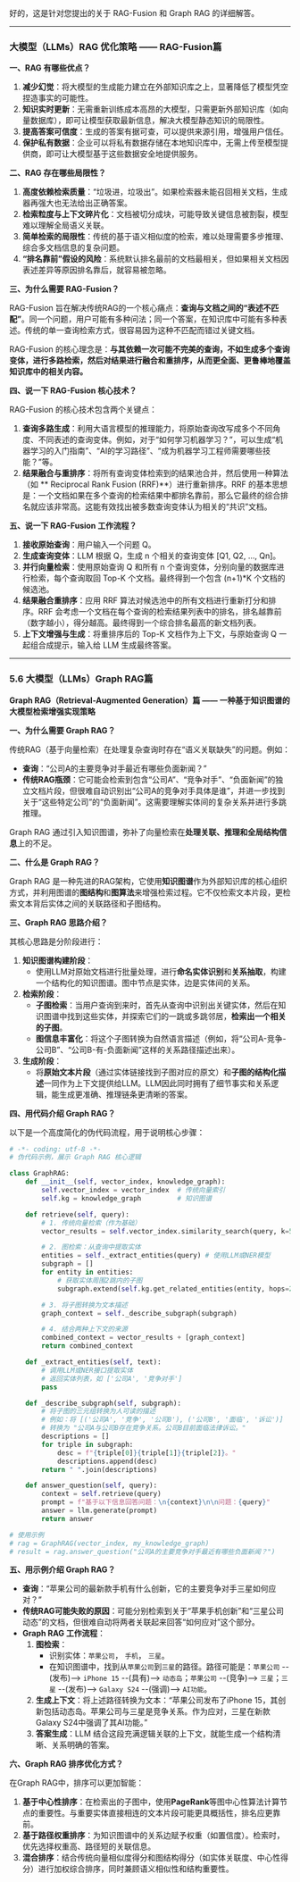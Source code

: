 好的，这是针对您提出的关于 RAG-Fusion 和 Graph RAG 的详细解答。

---

### **大模型（LLMs）RAG 优化策略 —— RAG-Fusion篇**

**一、RAG 有哪些优点？**

1.  **减少幻觉**：将大模型的生成能力建立在外部知识库之上，显著降低了模型凭空捏造事实的可能性。
2.  **知识实时更新**：无需重新训练成本高昂的大模型，只需更新外部知识库（如向量数据库），即可让模型获取最新信息，解决大模型静态知识的局限性。
3.  **提高答案可信度**：生成的答案有据可查，可以提供来源引用，增强用户信任。
4.  **保护私有数据**：企业可以将私有数据存储在本地知识库中，无需上传至模型提供商，即可让大模型基于这些数据安全地提供服务。

**二、RAG 存在哪些局限性？**

1.  **高度依赖检索质量**：“垃圾进，垃圾出”。如果检索器未能召回相关文档，生成器再强大也无法给出正确答案。
2.  **检索粒度与上下文碎片化**：文档被切分成块，可能导致关键信息被割裂，模型难以理解全局语义关联。
3.  **简单检索的局限性**：传统的基于语义相似度的检索，难以处理需要多步推理、综合多文档信息的复杂问题。
4.  **“排名靠前”假设的风险**：系统默认排名最前的文档最相关，但如果相关文档因表述差异等原因排名靠后，就容易被忽略。

**三、为什么需要 RAG-Fusion？**

RAG-Fusion 旨在解决传统RAG的一个核心痛点：**查询与文档之间的“表述不匹配”**。同一个问题，用户可能有多种问法；同一个答案，在知识库中可能有多种表述。传统的单一查询检索方式，很容易因为这种不匹配而错过关键文档。

RAG-Fusion 的核心理念是：**与其依赖一次可能不完美的查询，不如生成多个查询变体，进行多路检索，然后对结果进行融合和重排序，从而更全面、更鲁棒地覆盖知识库中的相关内容。**

**四、说一下 RAG-Fusion 核心技术？**

RAG-Fusion 的核心技术包含两个关键点：

1.  **查询多路生成**：利用大语言模型的推理能力，将原始查询改写成多个不同角度、不同表述的查询变体。例如，对于“如何学习机器学习？”，可以生成“机器学习的入门指南”、“AI的学习路径”、“成为机器学习工程师需要哪些技能？”等。
2.  **结果融合与重排序**：将所有查询变体检索到的结果池合并，然后使用一种算法（如 ** Reciprocal Rank Fusion (RRF)**）进行重新排序。RRF 的基本思想是：一个文档如果在多个查询的检索结果中都排名靠前，那么它最终的综合排名就应该非常高。这能有效找出被多数查询变体认为相关的“共识”文档。

**五、说一下 RAG-Fusion 工作流程？**

1.  **接收原始查询**：用户输入一个问题 Q。
2.  **生成查询变体**：LLM 根据 Q，生成 n 个相关的查询变体 [Q1, Q2, ..., Qn]。
3.  **并行向量检索**：使用原始查询 Q 和所有 n 个查询变体，分别向量的数据库进行检索，每个查询取回 Top-K 个文档。最终得到一个包含 (n+1)*K 个文档的候选池。
4.  **结果融合重排序**：应用 RRF 算法对候选池中的所有文档进行重新打分和排序。RRF 会考虑一个文档在每个查询的检索结果列表中的排名，排名越靠前（数字越小），得分越高。最终得到一个综合排名最高的新文档列表。
5.  **上下文增强与生成**：将重排序后的 Top-K 文档作为上下文，与原始查询 Q 一起组合成提示，输入给 LLM 生成最终答案。

---

### **5.6 大模型（LLMs）Graph RAG篇**

**Graph RAG（Retrieval-Augmented Generation）篇 —— 一种基于知识图谱的大模型检索增强实现策略**

**一、为什么需要 Graph RAG？**

传统RAG（基于向量检索）在处理复杂查询时存在“语义关联缺失”的问题。例如：
*   **查询**：“公司A的主要竞争对手最近有哪些负面新闻？”
*   **传统RAG瓶颈**：它可能会检索到包含“公司A”、“竞争对手”、“负面新闻”的独立文档片段，但很难自动识别出“公司A的竞争对手具体是谁”，并进一步找到关于“这些特定公司”的“负面新闻”。这需要理解实体间的复杂关系并进行多跳推理。

Graph RAG 通过引入知识图谱，弥补了向量检索在**处理关联、推理和全局结构信息**上的不足。

**二、什么是 Graph RAG？**

Graph RAG 是一种先进的RAG架构，它使用**知识图谱**作为外部知识库的核心组织方式，并利用图谱的**图结构**和**图算法**来增强检索过程。它不仅检索文本片段，更检索文本背后实体之间的关联路径和子图结构。

**三、Graph RAG 思路介绍？**

其核心思路是分阶段进行：
1.  **知识图谱构建阶段**：
    *   使用LLM对原始文档进行批量处理，进行**命名实体识别**和**关系抽取**，构建一个结构化的知识图谱。图中节点是实体，边是实体间的关系。
2.  **检索阶段**：
    *   **子图检索**：当用户查询到来时，首先从查询中识别出关键实体，然后在知识图谱中找到这些实体，并探索它们的一跳或多跳邻居，**检索出一个相关的子图**。
    *   **图信息丰富化**：将这个子图转换为自然语言描述（例如，将“公司A-竞争-公司B”、“公司B-有-负面新闻”这样的关系路径描述出来）。
3.  **生成阶段**：
    *   将**原始文本片段**（通过实体链接找到子图对应的原文）和**子图的结构化描述**一同作为上下文提供给LLM。LLM因此同时拥有了细节事实和关系逻辑，能生成更准确、推理链条更清晰的答案。

**四、用代码介绍 Graph RAG？**

以下是一个高度简化的伪代码流程，用于说明核心步骤：

```python
# -*- coding: utf-8 -*-
# 伪代码示例，展示 Graph RAG 核心逻辑

class GraphRAG:
    def __init__(self, vector_index, knowledge_graph):
        self.vector_index = vector_index  # 传统向量索引
        self.kg = knowledge_graph         # 知识图谱

    def retrieve(self, query):
        # 1. 传统向量检索（作为基础）
        vector_results = self.vector_index.similarity_search(query, k=5)

        # 2. 图检索：从查询中提取实体
        entities = self._extract_entities(query) # 使用LLM或NER模型
        subgraph = []
        for entity in entities:
            # 获取实体周围2跳内的子图
            subgraph.extend(self.kg.get_related_entities(entity, hops=2))

        # 3. 将子图转换为文本描述
        graph_context = self._describe_subgraph(subgraph)

        # 4. 结合两种上下文的来源
        combined_context = vector_results + [graph_context]
        return combined_context

    def _extract_entities(self, text):
        # 调用LLM或NER接口提取实体
        # 返回实体列表，如 ['公司A', '竞争对手']
        pass

    def _describe_subgraph(self, subgraph):
        # 将子图的三元组转换为人可读的描述
        # 例如：将 [('公司A', '竞争', '公司B'), ('公司B', '面临', '诉讼')]
        # 转换为 "公司A与公司B存在竞争关系。公司B目前面临法律诉讼。"
        descriptions = []
        for triple in subgraph:
            desc = f"{triple[0]}{triple[1]}{triple[2]}。"
            descriptions.append(desc)
        return " ".join(descriptions)

    def answer_question(self, query):
        context = self.retrieve(query)
        prompt = f"基于以下信息回答问题：\n{context}\n\n问题：{query}"
        answer = llm.generate(prompt)
        return answer

# 使用示例
# rag = GraphRAG(vector_index, my_knowledge_graph)
# result = rag.answer_question("公司A的主要竞争对手最近有哪些负面新闻？")
```

**五、用示例介绍 Graph RAG？**

*   **查询**：“苹果公司的最新款手机有什么创新，它的主要竞争对手三星如何应对？”
*   **传统RAG可能失败的原因**：可能分别检索到关于“苹果手机创新”和“三星公司动态”的文档，但很难自动将两者关联起来回答“如何应对”这个部分。
*   **Graph RAG 工作流程**：
    1.  **图检索**：
        *   识别实体：`苹果公司`， `手机`， `三星`。
        *   在知识图谱中，找到从`苹果公司`到`三星`的路径。路径可能是：`苹果公司` --(发布)--> `iPhone 15` --(具有)--> `动态岛`；`苹果公司` --(竞争)--> `三星`；`三星` --(发布)--> `Galaxy S24` --(强调)--> `AI功能`。
    2.  **生成上下文**：将上述路径转换为文本：“苹果公司发布了iPhone 15，其创新包括动态岛。苹果公司与三星是竞争关系。作为应对，三星在新款Galaxy S24中强调了其AI功能。”
    3.  **答案生成**：LLM 结合这段充满逻辑关联的上下文，就能生成一个结构清晰、关系明确的答案。

**六、Graph RAG 排序优化方式？**

在Graph RAG中，排序可以更加智能：

1.  **基于中心性排序**：在检索出的子图中，使用**PageRank**等图中心性算法计算节点的重要性。与重要实体直接相连的文本片段可能更具概括性，排名应更靠前。
2.  **基于路径权重排序**：为知识图谱中的关系边赋予权重（如置信度）。检索时，优先选择权重高、路径短的关联信息。
3.  **混合排序**：结合传统向量相似度得分和图结构得分（如实体关联度、中心性得分）进行加权综合排序，同时兼顾语义相似性和结构重要性。
